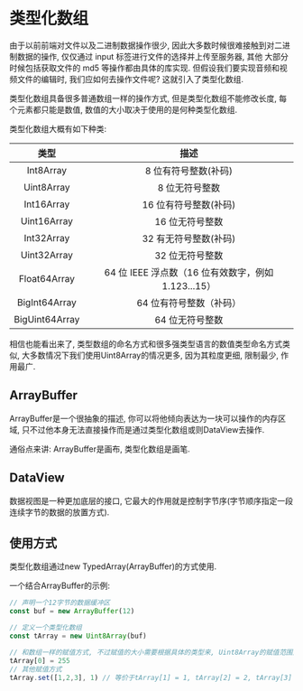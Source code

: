 # 类型化数组

由于以前前端对文件以及二进制数据操作很少, 因此大多数时候很难接触到对二进制数据的操作, 仅仅通过 input 标签进行文件的选择并上传至服务器, 其他
大部分时候包括获取文件的 md5 等操作都由具体的库实现. 但假设我们要实现音频和视频文件的编辑时, 我们应如何去操作文件呢? 这就引入了类型化数组.

类型化数组具备很多普通数组一样的操作方式, 但是类型化数组不能修改长度, 每个元素都只能是数值, 数值的大小取决于使用的是何种类型化数组.

类型化数组大概有如下种类:

|      类型      |                        描述                         |
| :------------: | :-------------------------------------------------: |
|   Int8Array    |                8 位有符号整数(补码)                 |
|   Uint8Array   |                   8 位无符号整数                    |
|   Int16Array   |                16 位有符号整数(补码)                |
|  Uint16Array   |                   16 位无符号整数                   |
|   Int32Array   |                32 有无符号整数(补码)                |
|  Uint32Array   |                   32 位无符号整数                   |
|  Float64Array  | 64 位 IEEE 浮点数（16 位有效数字，例如 1.123...15） |
| BigInt64Array  |               64 位有符号整数（补码）               |
| BigUint64Array |                   64 位无符号整数                   |

相信也能看出来了, 类型数组的命名方式和很多强类型语言的数值类型命名方式类似, 大多数情况下我们使用Uint8Array的情况更多, 因为其粒度更细, 限制最少, 作用最广.

## ArrayBuffer
ArrayBuffer是一个很抽象的描述, 你可以将他倾向表达为一块可以操作的内存区域, 只不过他本身无法直接操作而是通过类型化数组或则DataView去操作.

通俗点来讲: ArrayBuffer是画布, 类型化数组是画笔.


## DataView
数据视图是一种更加底层的接口, 它最大的作用就是控制字节序(字节顺序指定一段连续字节的数据的放置方式).


## 使用方式

类型化数组通过new TypedArray(ArrayBuffer)的方式使用.

一个结合ArrayBuffer的示例:

```ts
// 声明一个12字节的数据缓冲区
const buf = new ArrayBuffer(12)

// 定义一个类型化数组
const tArray = new Uint8Array(buf)

// 和数组一样的赋值方式, 不过赋值的大小需要根据具体的类型来, Uint8Array的赋值范围是0-255
tArray[0] = 255
// 其他赋值方式
tArray.set([1,2,3], 1) // 等价于tArray[1] = 1, tArray[2] = 2, tArray[3] = 3
```